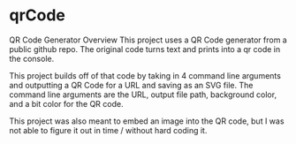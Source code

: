 # qrCode
QR Code Generator
Overview
This project uses a QR Code generator from a public github repo. The original code turns text and prints into a qr code 
in the console.

This project builds off of that code by taking in 4 command line arguments and outputting a QR Code for a URL and saving
as an SVG file. 
The command line arguments are the URL, output file path, background color, and a bit color for the QR code. 

This project was also meant to embed an image into the QR code, but I was not able to figure it out in time / without
hard coding it. 

